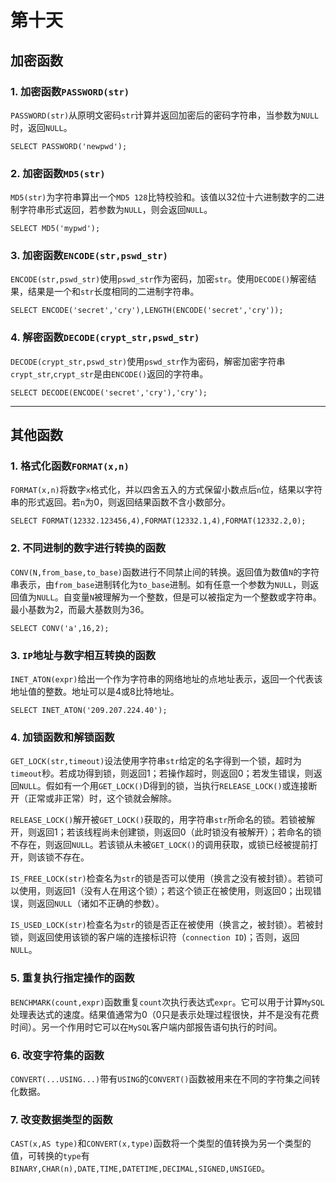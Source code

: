 # 第十天

## 加密函数

### 1. 加密函数`PASSWORD(str)`

`PASSWORD(str)`从原明文密码`str`计算并返回加密后的密码字符串，当参数为`NULL`时，返回`NULL`。

~~~mysql
SELECT PASSWORD('newpwd');
~~~

### 2. 加密函数`MD5(str)`

`MD5(str)`为字符串算出一个`MD5 128`比特校验和。该值以32位十六进制数字的二进制字符串形式返回，若参数为`NULL`，则会返回`NULL`。

~~~mysql
SELECT MD5('mypwd');
~~~

### 3. 加密函数`ENCODE(str,pswd_str)`

`ENCODE(str,pswd_str)`使用`pswd_str`作为密码，加密`str`。使用`DECODE()`解密结果，结果是一个和`str`长度相同的二进制字符串。

~~~mysql
SELECT ENCODE('secret','cry'),LENGTH(ENCODE('secret','cry'));
~~~

### 4. 解密函数`DECODE(crypt_str,pswd_str)`

`DECODE(crypt_str,pswd_str)`使用`pswd_str`作为密码，解密加密字符串`crypt_str`,`crypt_str`是由`ENCODE()`返回的字符串。

~~~mysql
SELECT DECODE(ENCODE('secret','cry'),'cry');
~~~

***

## 其他函数

### 1. 格式化函数`FORMAT(x,n)`

`FORMAT(x,n)`将数字`x`格式化，并以四舍五入的方式保留小数点后`n`位，结果以字符串的形式返回。若`n`为0，则返回结果函数不含小数部分。

~~~mysql
SELECT FORMAT(12332.123456,4),FORMAT(12332.1,4),FORMAT(12332.2,0);
~~~

### 2. 不同进制的数字进行转换的函数

`CONV(N,from_base,to_base)`函数进行不同禁止间的转换。返回值为数值`N`的字符串表示，由`from_base`进制转化为`to_base`进制。如有任意一个参数为`NULL`，则返回值为`NULL`。自变量`N`被理解为一个整数，但是可以被指定为一个整数或字符串。最小基数为2，而最大基数则为36。

~~~mysql
SELECT CONV('a',16,2);
~~~

### 3. `IP`地址与数字相互转换的函数

`INET_ATON(expr)`给出一个作为字符串的网络地址的点地址表示，返回一个代表该地址值的整数。地址可以是4或8比特地址。

~~~mysql
SELECT INET_ATON('209.207.224.40');
~~~

### 4. 加锁函数和解锁函数

`GET_LOCK(str,timeout)`设法使用字符串`str`给定的名字得到一个锁，超时为`timeout`秒。若成功得到锁，则返回1；若操作超时，则返回0；若发生错误，则返回`NULL`。假如有一个用`GET_LOCK()`D得到的锁，当执行`RELEASE_LOCK()`或连接断开（正常或非正常）时，这个锁就会解除。

`RELEASE_LOCK()`解开被`GET_LOCK()`获取的，用字符串`str`所命名的锁。若锁被解开，则返回1；若该线程尚未创建锁，则返回0（此时锁没有被解开）；若命名的锁不存在，则返回`NULL`。若该锁从未被`GET_LOCK()`的调用获取，或锁已经被提前打开，则该锁不存在。

`IS_FREE_LOCK(str)`检查名为`str`的锁是否可以使用（换言之没有被封锁）。若锁可以使用，则返回1（没有人在用这个锁）；若这个锁正在被使用，则返回0；出现错误，则返回`NULL`（诸如不正确的参数）。

`IS_USED_LOCK(str)`检查名为`str`的锁是否正在被使用（换言之，被封锁）。若被封锁，则返回使用该锁的客户端的连接标识符（`connection ID`)；否则，返回`NULL`。

### 5. 重复执行指定操作的函数

`BENCHMARK(count,expr)`函数重复`count`次执行表达式`expr`。它可以用于计算`MySQL`处理表达式的速度。结果值通常为0（0只是表示处理过程很快，并不是没有花费时间）。另一个作用时它可以在`MySQL`客户端内部报告语句执行的时间。

### 6. 改变字符集的函数

`CONVERT(...USING...)`带有`USING`的`CONVERT()`函数被用来在不同的字符集之间转化数据。

### 7. 改变数据类型的函数

`CAST(x,AS type)`和`CONVERT(x,type)`函数将一个类型的值转换为另一个类型的值，可转换的`type`有`BINARY,CHAR(n),DATE,TIME,DATETIME,DECIMAL,SIGNED,UNSIGED`。

